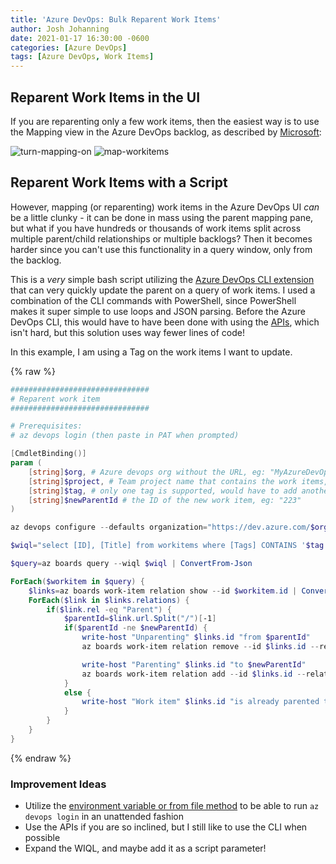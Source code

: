 ```yaml
---
title: 'Azure DevOps: Bulk Reparent Work Items'
author: Josh Johanning
date: 2021-01-17 16:30:00 -0600
categories: [Azure DevOps]
tags: [Azure DevOps, Work Items]
---
```


## Reparent Work Items in the UI

If you are reparenting only a few work items, then the easiest way is to use the Mapping view in the Azure DevOps backlog, as described by [Microsoft](https://docs.microsoft.com/en-us/azure/devops/boards/backlogs/organize-backlog?view=azure-devops#map-items-to-group-them-under-a-feature-or-epic):

![turn-mapping-on](https://docs.microsoft.com/en-us/azure/devops/boards/backlogs/media/organize-backlog/turn-mapping-on-agile.png)
![map-workitems](https://docs.microsoft.com/en-us/azure/devops/boards/backlogs/media/organize-backlog/map-unparented-items-agile.png)

## Reparent Work Items with a Script

However, mapping (or reparenting) work items in the Azure DevOps UI *can* be a little clunky - it can be done in mass using the parent mapping pane, but what if you have hundreds or thousands of work items split across multiple parent/child relationships or multiple backlogs? Then it becomes harder since you can't use this functionality in a query window, only from the backlog.

This is a *very* simple bash script utilizing the [Azure DevOps CLI extension](https://docs.microsoft.com/en-us/azure/devops/cli/?view=azure-devops) that can very quickly update the parent on a query of work items. I used a combination of the CLI commands with PowerShell, since PowerShell makes it super simple to use loops and JSON parsing. Before the Azure DevOps CLI, this would have to have been done with using the [APIs](https://docs.microsoft.com/en-us/rest/api/azure/devops/wit/?view=azure-devops-rest-6.0), which isn't hard, but this solution uses way fewer lines of code!

In this example, I am using a Tag on the work items I want to update.

{% raw %}

```powershell
###############################
# Reparent work item
###############################

# Prerequisites:
# az devops login (then paste in PAT when prompted)

[CmdletBinding()]
param (
    [string]$org, # Azure devops org without the URL, eg: "MyAzureDevOpsOrg"
    [string]$project, # Team project name that contains the work items, eg: "TailWindTraders"
    [string]$tag, # only one tag is supported, would have to add another clause in the $wiql, eg: "Reparent"
    [string]$newParentId # the ID of the new work item, eg: "223"
)

az devops configure --defaults organization="https://dev.azure.com/$org" project="$project"

$wiql="select [ID], [Title] from workitems where [Tags] CONTAINS '$tag' order by [ID]"

$query=az boards query --wiql $wiql | ConvertFrom-Json

ForEach($workitem in $query) {
    $links=az boards work-item relation show --id $workitem.id | ConvertFrom-Json
    ForEach($link in $links.relations) {
        if($link.rel -eq "Parent") {
            $parentId=$link.url.Split("/")[-1]
            if($parentId -ne $newParentId) {
                write-host "Unparenting" $links.id "from $parentId"
                az boards work-item relation remove --id $links.id --relation-type "parent" --target-id $parentId --yes

                write-host "Parenting" $links.id "to $newParentId"
                az boards work-item relation add --id $links.id --relation-type "parent" --target-id $newParentId
            }
            else {
                write-host "Work item" $links.id "is already parented to $parentId"
            }
        }
    }
}
```

{% endraw %}

### Improvement Ideas

* Utilize the [environment variable or from file method](https://docs.microsoft.com/en-us/azure/devops/cli/log-in-via-pat?view=azure-devops&tabs=windows) to be able to run `az devops login` in an unattended fashion
* Use the APIs if you are so inclined, but I still like to use the CLI when possible
* Expand the WIQL, and maybe add it as a script parameter!
